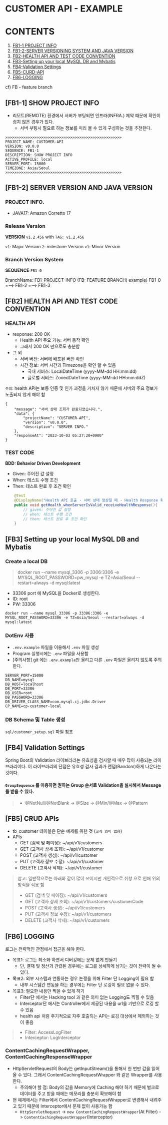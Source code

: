 # CUSTOMER API - EXAMPLE

# CONTENTS
1. [FB1-1 PROJECT INFO](#fb1-1-show-project-info)
2. [FB1-2-SERVER VERSIONING SYSTEM AND JAVA VERSION](#fb1-2-server-version-and-java-version)
3. [FB2-HEALTH API AND TEST CODE CONVENTION](#fb2-health-api-and-test-code-convention)
4. [FB3-Setting up your local MySQL DB and Mybatis](#fb3-setting-up-your-local-mysql-db-and-mybatis)
5. [FB4-Validation Settings](#fb4-validation-settings)
6. [FB5-CURD-API](#fb5-crud-apis)
7. [FB6-LOGGING](#fb6-logging)


cf) FB - feature branch
## [FB1-1] SHOW PROJECT INFO
* 리모트(REMOTE) 환경에서 서버가 부팅되면 인프라(INFRA.) 제약 때문에 확인이 쉽지 않은 경우가 있다.
  * 서버 부팅시 필요로 하는 정보를 미리 볼 수 있게 구성하는 것을 추천한다.

```text
>>>>>>>>>>>>>>>>>>>>>>>>>>>>>>>>>>>>>>>>>>>>>>>>>>>>
PROJECT_NAME: CUSTOMER-API
VERSION: v0.0.0
SEQUENCE: FB1-1
DESCRIPTION: SHOW PROJECT INFO
ACTIVE_PROFILE: local
SERVER_PORT: 15000
TIMEZONE: Asia/Seoul
>>>>>>>>>>>>>>>>>>>>>>>>>>>>>>>>>>>>>>>>>>>>>>>>>>>>
```
## [FB1-2] SERVER VERSION AND JAVA VERSION

### PROJECT INFO.
* JAVA17: Amazon Corretto 17

### Release Version
**VERSION**  `v1.2.456` with `TAG: v1.2.456`

`v1`: Major Version
`2`: milestone Version
`v1`: Minor Version

### Branch Version System
**SEQUENCE** `FB1-0`

BranchName: FB1-PROJECT-INFO (FB: FEATURE BRANCH)
example) FB1-0 ===> FB1-2 ===> FB1-3

## [FB2] HEALTH API AND TEST CODE CONVENTION

### HEALTH API
* response: 200 OK
  * Health API 주요 기능: 서버 동작 확인
  * 그래서 200 OK 만으로도 충분함
* 그 외
  * 서버 버전: 서버에 배포된 버전 확인
  * 시간 정보: 서버 시간과 Timezone을 확인 할 수 있음
    * 국내 서비스: LocalDateTime (yyyy-MM-dd HH:mm:dd)
    * 글로벌 서비스: ZonedDateTime (yyyy-MM-dd HH:mm:ddZ)

`주의`: health API는 보통 인증 및 인가 과정을 거치지 않기 때문에 서버의 주요 정보가 노출되지 않게 해야 함

```text
{
    "message": "서버 상태 조회가 완료되었습니다.",
    "data": {
        "projectName": "CUSTOMER-API",
        "version": "v0.0.0",
        "description": "SERVER INFO."
    },
    "responseAt": "2023-10-03 05:27:20+0900"
}
```
### TEST CODE
**BDD: Behavior Driven Development**
* Given: 주어진 값 설정
* When: 테스트 수행 조건
* Then: 테스트 완료 후 조건 확인

```java
    @Test
    @DisplayName("Health API 호출 - 서버 상태 정상일 때 - Health Response 확인")
    public void getHealth_whenServerIsValid_receiveHealthResponse(){
        // given: 주어진 값 설정
        // when: 테스트 수행 조건
        // then: 테스트 완료 후 조건 확인 
    }
```

## [FB3] Setting up your local MySQL DB and Mybatis
### Create a local DB
> docker run --name mysql_3306 -p 3306:3306 -e MYSQL_ROOT_PASSWORD=pw_mysql -e TZ=Asia/Seoul --restart=always -d mysql:latest

* 33306 port 에 MySQL을 Docker로 생성한다.
* ID: root
* PW: 33306
```shell
docker run --name mysql_33306 -p 33306:3306 -e MYSQL_ROOT_PASSWORD=33306 -e TZ=Asia/Seoul --restart=always -d mysql:latest
```
### DotEnv 사용
* `.env.example` 파일을 이용해서 `.env` 파일 생성
* Program 실행시에는 `.env` 파일을 사용함
* [주의사항] git 에는 `.env.example`만 올리고 다른 `.env` 파일은 올리지 않도록 주의 한다.

```dotenv
SERVER_PORT=15000
DB_NAME=mysql
DB_HOST=localhost
DB_PORT=33306
DB_USER=root
DB_PASSWORD=33306
DB_DRIVER_CLASS_NAME=com.mysql.cj.jdbc.Driver
CP_NAME=cp-customer-local
```

### DB Schema 및 Table 생성
`sql/customer_setup.sql` 파일 참조

## [FB4] Validation Settings
Spring Boot의 Validation 라이브러리는 유효성을 검사할 때 매우 많이 사용되는 라이브러리이다.
이 라이브러리의 단점은 유효성 검사 결과가 랜덤(Random)하게 나온다는 것이다.

#### `GroupSequence` 를 이용하면 원하는 Group 순서로 Validation을 실시해서 Message를 받을 수 있다.
> * @NotNull/@NotBlank -> @Size -> @Min/@Max -> @Pattern

## [FB5] CRUD APIs
* tb_customer 테이블은 단순 예제를 위한 것 (`크게 의미 없음`) 
* APIs
  * GET (검색 및 페이징): ~/api/v1/customers
  * GET (고객사 상세 조회): ~/api/v1/customer
  * POST (고객사 생성): ~/api/v1/customer
  * PUT (고객사 정보 수정): ~/api/v1/customer
  * DELETE (고객사 삭제): ~/api/v1/customer

> 참고: 일반적으로는 아래와 같이 많이 쓰이지만 개인적으로 취향 으로 인해 위의 방식을 적용 함
>  * GET (검색 및 페이징): ~/api/v1/customers
>  * GET (고객사 상세 조회): ~/api/v1/customers/customerCode
>  * POST (고객사 생성): ~/api/v1/customers
>  * PUT (고객사 정보 수정): ~/api/v1/customers
>  * DELETE (고객사 삭제): ~/api/v1/customers

## [FB6] LOGGING
로그는 전략적인 관점에서 접근을 해야 한다.

* 목표1: 로그는 최소화 하면서 디버깅에는 문제 없게 만들기
  * 단, 결재 및 정산과 관련된 경우에는 로그를 상세하게 남기는 것이 전략이 될 수 있다.
* 목표2: 외부 시스템과 연동하는 경우 논쟁을 위해 Filter 단 Logging이 필요 함
  * 내부 시스템간 연동을 하는 경우에는 Filter 단 로깅이 필요 없을 수 있다.
* 목표3: 필요한 내용만 찍을 수 있게 하기
  * Filter단 에서는 Hacking tool 과 같은 의미 없는 Logging도 찍힐 수 있음
  * Interceptor단 에서는 Controller에서 제공된 내용을 url을 기반으로 로깅 할 수 있음
  * health api 처럼 주기적으로 자주 호출되는 API는 로깅 대상에서 제외하는 것이 좋음

> * Filter: AccessLogFilter
> * Interceptor: LogInterceptor

###  ContentCachingRequestWrapper, ContentCachingResponseWrapper
* HttpServletRequest의 Body는 getInputStream()을 통해서 한 번만 값을 읽어 올 수 있다. 그래서 ContentCachingRequestWrapper 와 같은 Wrapper를 사용한다.
  * 주의해야 할 점: Body의 값을 Memory에 Caching 해야 하기 때문에 벌크로 데이터를 주고 받을 때에는 메모리를 충분히 확보해야 함
* 현 예제에서는 Filter에서 ContentCachingRequestWrapper로 변경해서 내려주고 있기 때문에 Interceptor에서 문제 없이 사용가능 함
  * `HttpServletRequest` -> `new ContentCachingRequestWrapper`(At Filter) ->  `ContentCachingRequestWrapper`(Interceptor)